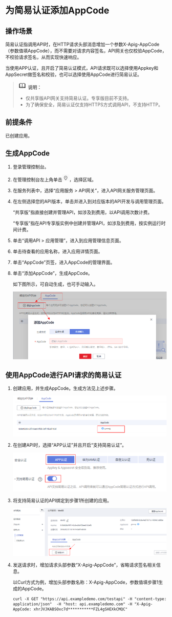 # 为简易认证添加AppCode<a name="apig-lgug-200227001"></a>

## 操作场景<a name="section1731012541118"></a>

简易认证指调用API时，在HTTP请求头部消息增加一个参数X-Apig-AppCode（参数值填AppCode），而不需要对请求内容签名，API网关也仅校验AppCode，不校验请求签名，从而实现快速响应。

当使用APP认证，且开启了简易认证模式，API请求既可以选择使用Appkey和AppSecret做签名和校验，也可以选择使用AppCode进行简易认证。

>![](public_sys-resources/icon-note.gif) **说明：**   
>-   仅共享版API网关支持简易认证。专享版目前不支持。  
>-   为了确保安全，简易认证仅支持HTTPS方式调用API，不支持HTTP。  

## 前提条件<a name="section83110548119"></a>

已创建应用。

## 生成AppCode<a name="section216645314349"></a>

1.  登录管理控制台。
2.  在管理控制台左上角单击![](figures/icon-region-0.png)，选择区域。
3.  在服务列表中，选择“应用服务 \> API网关”，进入API网关服务管理页面。
4.  在左侧选择您的API版本，单击并进入到对应版本的API开发与调用管理页面。

    “共享版”指直接创建并管理API，如涉及到费用，以API调用次数计费。

    “专享版”指在API专享版实例中创建并管理API，如涉及到费用，按实例运行时间计费。

5.  单击“调用API \> 应用管理”，进入到应用管理信息页面。
6.  单击待查看的应用名称，进入应用详情页面。
7.  单击“AppCode”页签，进入AppCode的管理界面。
8.  单击“添加AppCode”，生成AppCode。

    如下图所示，可自动生成，也可手动输入。

    ![](figures/zh-cn_image_0227043324.png)


## 使用AppCode进行API请求的简易认证<a name="section123072058111814"></a>

1.  创建应用，并生成AppCode。生成方法见上述步骤。

    ![](figures/zh-cn_image_0227055964.png)

2.  在创建API时，选择“APP认证”并且开启“支持简易认证”。

    ![](figures/zh-cn_image_0227055943.png)

3.  将支持简易认证的API绑定到步骤1所创建的应用。

    ![](figures/zh-cn_image_0227199603.png)

4.  发送请求时，增加请求头部参数“X-Apig-AppCode”，省略请求签名相关信息。

    以Curl方式为例，增加头部参数名称：X-Apig-AppCode，参数值填步骤1生成的AppCode。

    ```
    curl -X GET "https://api.exampledemo.com/testapi" -H "content-type: application/json"  -H "host: api.exampledemo.com" -H "X-Apig-AppCode: xhrJVJKABSOxc7d***********FZL4gSHEXkCMQC"
    ```


